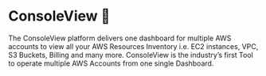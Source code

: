 # ConsoleView 🎯

The ConsoleView platform delivers one dashboard for multiple AWS accounts to view all your AWS Resources Inventory i.e. EC2 instances, VPC, S3 Buckets, Billing and many more. ConsoleView is the industry’s first Tool to operate multiple AWS Accounts from one single Dashboard.
